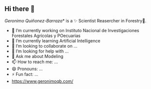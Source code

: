 ## Hi there 👋


*Geronimo Quiñonez-Barraza** is a ✨ Scientist Reasercher in Forestry🌲.

- 🔭 I’m currently working on Instituto Nacional de Investigaciones Forestales Agrícolas y POecuarias
- 🌱 I’m currently learning Artificial Intelligence
- 👯 I’m looking to collaborate on ...
- 🤔 I’m looking for help with ...
- 💬 Ask me about Modeling
- 📫 How to reach me: ...
- 😄 Pronouns: ...
- ⚡ Fun fact: ...
- https://www.geronimoqb.com/

